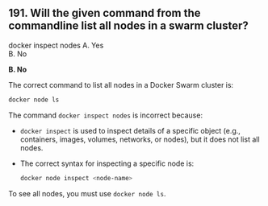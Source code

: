 ## 191. Will the given command from the commandline list all nodes in a swarm cluster?
docker inspect nodes
A. Yes  
B. No  

**B. No**  

The correct command to list all nodes in a Docker Swarm cluster is:  

```sh
docker node ls
```

The command `docker inspect nodes` is incorrect because:  
- `docker inspect` is used to inspect details of a specific object (e.g., containers, images, volumes, networks, or nodes), but it does not list all nodes.  
- The correct syntax for inspecting a specific node is:  

  ```sh
  docker node inspect <node-name>
  ```  

To see all nodes, you must use `docker node ls`.
